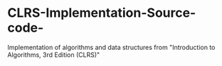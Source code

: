 # CLRS-Implementation-Source-code-
Implementation of algorithms and data structures from "Introduction to Algorithms, 3rd Edition (CLRS)"
